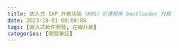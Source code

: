 ```yaml
---
title: 嵌入式 IAP 升級功能（#06）引導程序 bootloader 升級
date: 2023-10-01 00:00:06
tags: [嵌入式軟件開發, 在線升級]
categories: [開發筆記]
---
```

